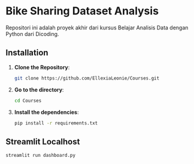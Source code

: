 # Bike Sharing Dataset Analysis

Repositori ini adalah proyek akhir dari kursus Belajar Analisis Data dengan Python dari Dicoding.

## Installation

1. **Clone the Repository**:
   ```bash
   git clone https://github.com/EllexiaLeonie/Courses.git
   

2. **Go to the directory**:
   ```bash
   cd Courses
   
3. **Install the dependencies**:
   ```bash
   pip install -r requirements.txt
   

## Streamlit Localhost
   ```bash
   streamlit run dashboard.py
